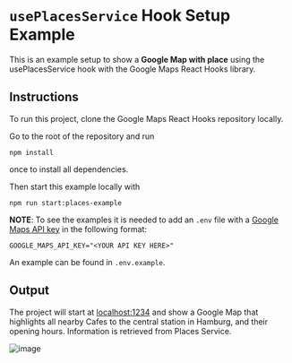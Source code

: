 # `usePlacesService` Hook Setup Example

This is an example setup to show a **Google Map with place** using the usePlacesService hook with the Google Maps React Hooks library.

## Instructions

To run this project, clone the Google Maps React Hooks repository locally.

Go to the root of the repository and run

```shell
npm install
```

once to install all dependencies.

Then start this example locally with


```shell
npm run start:places-example
```

**NOTE**:
To see the examples it is needed to add an `.env` file with a [Google Maps API key](https://developers.google.com/maps/documentation/embed/get-api-key#:~:text=Go%20to%20the%20Google%20Maps%20Platform%20%3E%20Credentials%20page.&text=On%20the%20Credentials%20page%2C%20click,Click%20Close.) in the following format:

```
GOOGLE_MAPS_API_KEY="<YOUR API KEY HERE>"
```

An example can be found in `.env.example`.

## Output

The project will start at [localhost:1234](http://localhost:1234) and show a Google Map that highlights all nearby Cafes to the central station in Hamburg, and their opening hours. Information is retrieved from Places Service.

![image](https://user-images.githubusercontent.com/39244966/196244324-8d761a8f-25d1-4e87-adb3-9d0d66f97b66.png)
